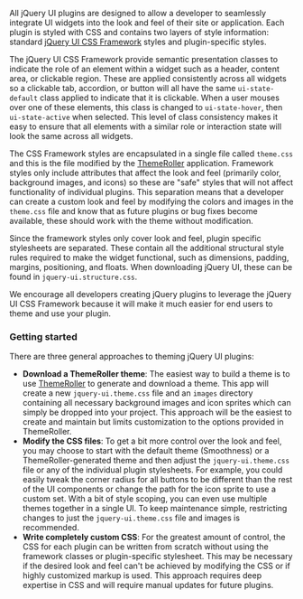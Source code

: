 <script>{
	"title": "Theming jQuery UI",
	"level": "intermediate"
}</script>

All jQuery UI plugins are designed to allow a developer to seamlessly integrate UI widgets into the look and feel of their site or application. Each plugin is styled with CSS and contains two layers of style information: standard [jQuery UI CSS Framework](http://api.jqueryui.com/theming/css-framework/) styles and plugin-specific styles.

The jQuery UI CSS Framework provide semantic presentation classes to indicate the role of an element within a widget such as a header, content area, or clickable region. These are applied consistently across all widgets so a clickable tab, accordion, or button will all have the same `ui-state-default` class applied to indicate that it is clickable. When a user mouses over one of these elements, this class is changed to `ui-state-hover`, then `ui-state-active` when selected. This level of class consistency makes it easy to ensure that all elements with a similar role or interaction state will look the same across all widgets.

The CSS Framework styles are encapsulated in a single file called `theme.css` and this is the file modified by the [ThemeRoller](/jquery-ui/themeroller/) application. Framework styles only include attributes that affect the look and feel (primarily color, background images, and icons) so these are "safe" styles that will not affect functionality of individual plugins. This separation means that a developer can create a custom look and feel by modifying the colors and images in the `theme.css` file and know that as future plugins or bug fixes become available, these should work with the theme without modification.

Since the framework styles only cover look and feel, plugin specific stylesheets are separated. These contain all the additional structural style rules required to make the widget functional, such as dimensions, padding, margins, positioning, and floats. When downloading jQuery UI, these can be found in `jquery-ui.structure.css`.

We encourage all developers creating jQuery plugins to leverage the jQuery UI CSS Framework because it will make it much easier for end users to theme and use your plugin.

### Getting started

There are three general approaches to theming jQuery UI plugins:

* **Download a ThemeRoller theme**: The easiest way to build a theme is to use [ThemeRoller](/jquery-ui/themeroller/) to generate and download a theme. This app will create a new `jquery-ui.theme.css` file and an `images` directory containing all necessary background images and icon sprites which can simply be dropped into your project. This approach will be the easiest to create and maintain but limits customization to the options provided in ThemeRoller.
* **Modify the CSS files**: To get a bit more control over the look and feel, you may choose to start with the default theme (Smoothness) or a ThemeRoller-generated theme and then adjust the `jquery-ui.theme.css` file or any of the individual plugin stylesheets. For example, you could easily tweak the corner radius for all buttons to be different than the rest of the UI components or change the path for the icon sprite to use a custom set.  With a bit of style scoping, you can even use multiple themes together in a single UI. To keep maintenance simple, restricting changes to just the `jquery-ui.theme.css` file and images is recommended.
* **Write completely custom CSS**: For the greatest amount of control, the CSS for each plugin can be written from scratch without using the framework classes or plugin-specific stylesheet. This may be necessary if the desired look and feel can't be achieved by modifying the CSS or if highly customized markup is used. This approach requires deep expertise in CSS and will require manual updates for future plugins.
